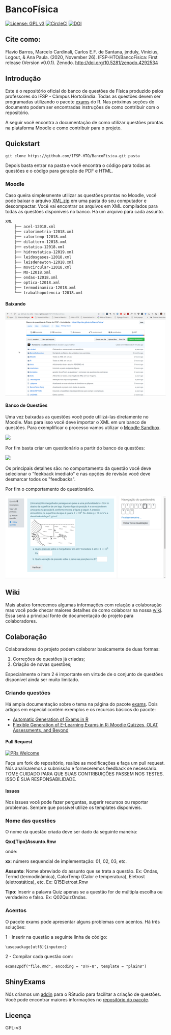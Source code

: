 # BancoFísica

[![License: GPL v3](https://img.shields.io/badge/License-GPLv3-blue.svg)](https://www.gnu.org/licenses/gpl-3.0)   [![CircleCI](https://circleci.com/gh/IFSP-HTO/BancoFisica.svg?style=svg)](https://circleci.com/gh/IFSP-HTO/BancoFisica) [![DOI](https://zenodo.org/badge/184617787.svg)](https://zenodo.org/badge/latestdoi/184617787)

## Cite como:
Flavio Barros, Marcelo Cardinali, Carlos E.F. de Santana, jmduly, Vinícius, Logout, & Ana Paula. (2020, November 26). IFSP-HTO/BancoFisica: First release (Version v0.0.1). Zenodo. http://doi.org/10.5281/zenodo.4292534

## Introdução

Este é o repositório oficial do banco de questões de Física produzido pelos professores do IFSP - Câmpus Hortolândia. Todas as questões devem ser programadas utilizando o pacote [exams](http://www.r-exams.org/) do R. Nas próximas seções do documento podem ser encontradas instruções de como contribuir com o repositório.

A seguir você encontra a documentação de como utilizar questões prontas na plataforma Moodle e como contribuir para o projeto.

## Quickstart

```text
git clone https://github.com/IFSP-HTO/BancoFisica.git pasta
```

Depois basta entrar na pasta e você encontra o código para todas as questões e o código para geração de PDF e HTML.

### Moodle

Caso queira simplesmente utilizar as questões prontas no Moodle, você pode baixar o arquivo [XML.zip](https://github.com/IFSP-HTO/BancoFisica/blob/master/Moodle/XML.zip) em uma pasta do seu computador e descompactar. Você vai encontrar os arquivos em XML compilados para todas as questões disponíveis no banco. Há um arquivo para cada assunto.

```text
XML
    ├── acel-12018.xml
    ├── calorimetria-12018.xml
    ├── calortemp-12018.xml
    ├── dilatterm-12018.xml
    ├── estatica-12018.xml
    ├── hidrostatica-12019.xml
    ├── leidosgases-12018.xml
    ├── leisdenewton-12018.xml
    ├── movcircular-12018.xml
    ├── MU-12018.xml
    ├── ondas-12018.xml
    ├── optica-12018.xml
    ├── termodinamica-12018.xml
    └── trabalhopotencia-12018.xml
```

#### Baixando

![](.gitbook/assets/salvandoxml.gif)

#### Banco de Questões

Uma vez baixadas as questões você pode utilizá-las diretamente no Moodle. Mas para isso você deve importar o XML em um banco de questões. Para exemplificar o processo vamos utilizar o [Moodle Sandbox](https://demo.moodle.net/).

![](.gitbook/assets/importantobanco.gif)

Por fim basta criar um questionário a partir do banco de questões:

![](.gitbook/assets/criandoquestionario.gif)

Os principais detalhes são: no comportamento da questão você deve selecionar o "feekback imediato" e nas opções de revisão você deve desmarcar todos os "feedbacks".

Por fim o comportamento do questionário.

![](.gitbook/assets/exemploquestao.gif)

## Wiki

Mais abaixo fornecemos algumas informações com relação a colaboração mas você pode checar maiores detalhes de como colaborar na nossa [wiki](https://github.com/IFSP-HTO/BancoFisica/wiki). Essa será a principal fonte de documentação do projeto para colaboradores.

## Colaboração

Colaboradores do projeto podem colaborar basicamente de duas formas:

1. Correções de questões já criadas;
2. Criação de novas questões;

Especialmente o item 2 é importante em virtude de o conjunto de questões disponível ainda ser muito limitado.

### Criando questões

Há ampla documentação sobre o tema na página do pacote [exams](https://cran.r-project.org/web/packages/exams/index.html). Dois artigos em especial contém exemplos e os recursos básicos do pacote:

* [Automatic Generation of Exams in R](https://cran.r-project.org/web/packages/exams/vignettes/exams.pdf)
* [Flexible Generation of E-Learning Exams in R: Moodle Quizzes, OLAT Assessments, and Beyond](https://cran.r-project.org/web/packages/exams/vignettes/exams2.pdf)

#### Pull Request  
[![PRs Welcome](https://img.shields.io/badge/PRs-welcome-brightgreen.svg?style=flat-square)](http://makeapullrequest.com)

Faça um fork do repositório, realize as modificações e faça um pull request. Nós analisaremos a submissão e forneceremos feedback se necessário. TOME CUIDADO PARA QUE SUAS CONTRIBUIÇÕES PASSEM  NOS TESTES. ISSO É SUA RESPONSABILIDADE. 

#### Issues

Nos issues você pode fazer perguntas, sugerir recursos ou reportar problemas. Sempre que possível utilize os templates disponíveis.

### Nome das questões

O nome da questão criada deve ser dado da seguinte maneira:

**Qxx\[Tipo\]Assunto.Rnw**

onde:

**xx**: número sequencial de implementação: 01, 02, 03, etc.

**Assunto**: Nome abreviado do assunto que se trata a questão. Ex: Ondas, Termd \(termodinâmica\), CalorTemp \(Calor e temperatura\), Eletrost \(eletrostática\), etc. Ex: Q15Eletrost.Rnw

**Tipo**: Inserir a palavra Quiz apenas se a questão for de múltipla escolha ou verdadeiro e falso. Ex: Q02QuizOndas.

### Acentos

O pacote exams pode apresentar alguns problemas com acentos. Há três soluções:

1 - Inserir na questão a seguinte linha de código:

```text
\usepackage[utf8]{inputenc}
```

2 - Compilar cada questão com:

```text
exams2pdf("file.Rmd", encoding = "UTF-8", template = "plain8")
```

## ShinyExams

Nós criamos um [addin](https://cran.r-project.org/web/packages/addinslist/README.html) para o RStudio para facilitar a criação de questões. Você pode encontrar maiores informações no [repositório do pacote](https://github.com/flaviobarros/shinyExams).

## Licença

GPL-v3

